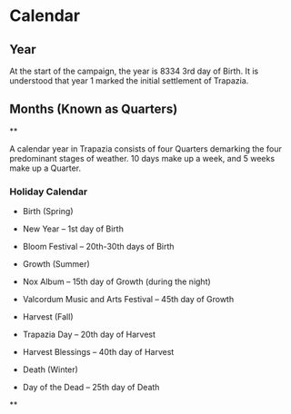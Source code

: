 # Calendar

## Year
At the start of the campaign, the year is 8334 3rd day of Birth. It is understood that year 1 marked the initial settlement of Trapazia.

## Months (Known as Quarters)
**

A calendar year in Trapazia consists of four Quarters demarking the four predominant stages of weather. 10 days make up a week, and 5 weeks make up a Quarter. 

### Holiday Calendar

-   Birth (Spring)
    

-   New Year – 1st day of Birth
    
-   Bloom Festival – 20th\-30th days of Birth
    

-   Growth (Summer)
    

-   Nox Album – 15th day of Growth (during the night)
    
-   Valcordum Music and Arts Festival – 45th day of Growth
    

-   Harvest (Fall)
    

-   Trapazia Day – 20th day of Harvest
    
-   Harvest Blessings – 40th day of Harvest
    

-   Death (Winter)
    

-   Day of the Dead – 25th day of Death
    



**
